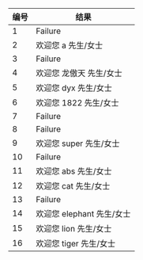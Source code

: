 |编号|结果|
|----|----|
|1|Failure|
|2|欢迎您 a 先生/女士|
|3|Failure|
|4|欢迎您 龙傲天 先生/女士|
|5|欢迎您 dyx 先生/女士|
|6|欢迎您 1822 先生/女士|
|7|Failure|
|8|Failure|
|9|欢迎您 super 先生/女士|
|10|Failure|
|11|欢迎您 abs 先生/女士|
|12|欢迎您 cat 先生/女士|
|13|Failure|
|14|欢迎您 elephant 先生/女士|
|15|欢迎您 lion 先生/女士|
|16|欢迎您 tiger 先生/女士|